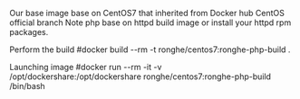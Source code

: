 Our base image base on CentOS7 that inherited from Docker hub CentOS official branch
Note php base on httpd build image or install your httpd rpm packages.


Perform the build
#docker build --rm -t ronghe/centos7:ronghe-php-build .


Launching image
#docker run --rm -it -v /opt/dockershare:/opt/dockershare ronghe/centos7:ronghe-php-build  /bin/bash